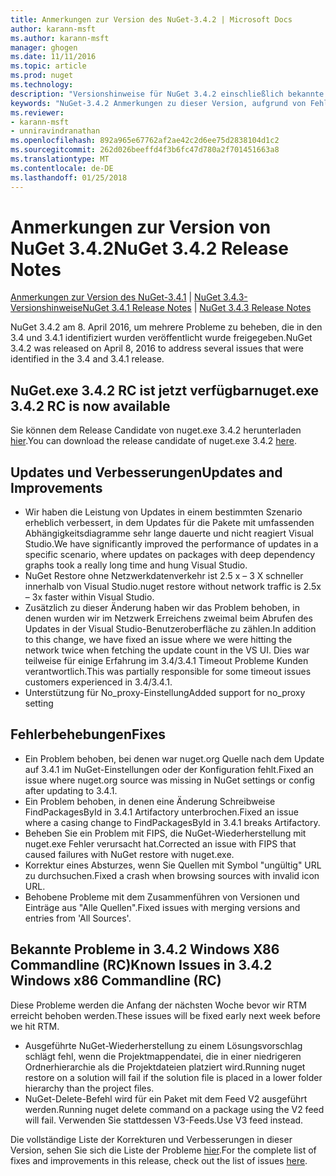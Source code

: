 ```yaml
---
title: Anmerkungen zur Version des NuGet-3.4.2 | Microsoft Docs
author: karann-msft
ms.author: karann-msft
manager: ghogen
ms.date: 11/11/2016
ms.topic: article
ms.prod: nuget
ms.technology: 
description: "Versionshinweise für NuGet 3.4.2 einschließlich bekannte Probleme, Fehlerbehebungen, Funktionen und Archivierung von dcrs Design."
keywords: "NuGet-3.4.2 Anmerkungen zu dieser Version, aufgrund von Fehlerbehebungen, bekannte Probleme, zusätzliche Funktionen, Archivierung von dcrs Design"
ms.reviewer:
- karann-msft
- unniravindranathan
ms.openlocfilehash: 892a965e67762af2ae42c2d6ee75d2838104d1c2
ms.sourcegitcommit: 262d026beeffd4f3b6fc47d780a2f701451663a8
ms.translationtype: MT
ms.contentlocale: de-DE
ms.lasthandoff: 01/25/2018
---
```

# <a name="nuget-342-release-notes"></a><span data-ttu-id="8e26b-104">Anmerkungen zur Version von NuGet 3.4.2</span><span class="sxs-lookup"><span data-stu-id="8e26b-104">NuGet 3.4.2 Release Notes</span></span>

<span data-ttu-id="8e26b-105">[Anmerkungen zur Version des NuGet-3.4.1](../release-notes/nuget-3.4.1.md) | [NuGet 3.4.3-Versionshinweise](../release-notes/nuget-3.4.3.md)</span><span class="sxs-lookup"><span data-stu-id="8e26b-105">[NuGet 3.4.1 Release Notes](../release-notes/nuget-3.4.1.md) | [NuGet 3.4.3 Release Notes](../release-notes/nuget-3.4.3.md)</span></span>

<span data-ttu-id="8e26b-106">NuGet 3.4.2 am 8. April 2016, um mehrere Probleme zu beheben, die in den 3.4 und 3.4.1 identifiziert wurden veröffentlicht wurde freigegeben.</span><span class="sxs-lookup"><span data-stu-id="8e26b-106">NuGet 3.4.2 was released on April 8, 2016 to address several issues that were identified in the 3.4 and 3.4.1 release.</span></span>

## <a name="nugetexe-342-rc-is-now-available"></a><span data-ttu-id="8e26b-107">NuGet.exe 3.4.2 RC ist jetzt verfügbar</span><span class="sxs-lookup"><span data-stu-id="8e26b-107">nuget.exe 3.4.2 RC is now available</span></span>

<span data-ttu-id="8e26b-108">Sie können dem Release Candidate von nuget.exe 3.4.2 herunterladen [hier](https://dist.nuget.org/index.html).</span><span class="sxs-lookup"><span data-stu-id="8e26b-108">You can download the release candidate of nuget.exe 3.4.2 [here](https://dist.nuget.org/index.html).</span></span>

## <a name="updates-and-improvements"></a><span data-ttu-id="8e26b-109">Updates und Verbesserungen</span><span class="sxs-lookup"><span data-stu-id="8e26b-109">Updates and Improvements</span></span>

* <span data-ttu-id="8e26b-110">Wir haben die Leistung von Updates in einem bestimmten Szenario erheblich verbessert, in dem Updates für die Pakete mit umfassenden Abhängigkeitsdiagramme sehr lange dauerte und nicht reagiert Visual Studio.</span><span class="sxs-lookup"><span data-stu-id="8e26b-110">We have significantly improved the performance of updates in a specific scenario, where updates on packages with deep dependency graphs took a really long time and hung Visual Studio.</span></span>
* <span data-ttu-id="8e26b-111">NuGet Restore ohne Netzwerkdatenverkehr ist 2.5 x – 3 X schneller innerhalb von Visual Studio.</span><span class="sxs-lookup"><span data-stu-id="8e26b-111">nuget restore without network traffic is 2.5x – 3x faster within Visual Studio.</span></span>
* <span data-ttu-id="8e26b-112">Zusätzlich zu dieser Änderung haben wir das Problem behoben, in denen wurden wir im Netzwerk Erreichens zweimal beim Abrufen des Updates in der Visual Studio-Benutzeroberfläche zu zählen.</span><span class="sxs-lookup"><span data-stu-id="8e26b-112">In addition to this change, we have fixed an issue where we were hitting the network twice when fetching the update count in the VS UI.</span></span> <span data-ttu-id="8e26b-113">Dies war teilweise für einige Erfahrung im 3.4/3.4.1 Timeout Probleme Kunden verantwortlich.</span><span class="sxs-lookup"><span data-stu-id="8e26b-113">This was partially responsible for some timeout issues customers experienced in 3.4/3.4.1.</span></span>
* <span data-ttu-id="8e26b-114">Unterstützung für No_proxy-Einstellung</span><span class="sxs-lookup"><span data-stu-id="8e26b-114">Added support for no_proxy setting</span></span>

## <a name="fixes"></a><span data-ttu-id="8e26b-115">Fehlerbehebungen</span><span class="sxs-lookup"><span data-stu-id="8e26b-115">Fixes</span></span>

* <span data-ttu-id="8e26b-116">Ein Problem behoben, bei denen war nuget.org Quelle nach dem Update auf 3.4.1 im NuGet-Einstellungen oder der Konfiguration fehlt.</span><span class="sxs-lookup"><span data-stu-id="8e26b-116">Fixed an issue where nuget.org source was missing in NuGet settings or config after updating to 3.4.1.</span></span>
* <span data-ttu-id="8e26b-117">Ein Problem behoben, in denen eine Änderung Schreibweise FindPackagesById in 3.4.1 Artifactory unterbrochen.</span><span class="sxs-lookup"><span data-stu-id="8e26b-117">Fixed an issue where a casing change to FindPackagesById in 3.4.1 breaks Artifactory.</span></span>
* <span data-ttu-id="8e26b-118">Beheben Sie ein Problem mit FIPS, die NuGet-Wiederherstellung mit nuget.exe Fehler verursacht hat.</span><span class="sxs-lookup"><span data-stu-id="8e26b-118">Corrected an issue with FIPS that caused failures with NuGet restore with nuget.exe.</span></span>
* <span data-ttu-id="8e26b-119">Korrektur eines Absturzes, wenn Sie Quellen mit Symbol "ungültig" URL zu durchsuchen.</span><span class="sxs-lookup"><span data-stu-id="8e26b-119">Fixed a crash when browsing sources with invalid icon URL.</span></span>
* <span data-ttu-id="8e26b-120">Behobene Probleme mit dem Zusammenführen von Versionen und Einträge aus "Alle Quellen".</span><span class="sxs-lookup"><span data-stu-id="8e26b-120">Fixed issues with merging versions and entries from 'All Sources'.</span></span>

## <a name="known-issues-in-342-windows-x86-commandline-rc"></a><span data-ttu-id="8e26b-121">Bekannte Probleme in 3.4.2 Windows X86 Commandline (RC)</span><span class="sxs-lookup"><span data-stu-id="8e26b-121">Known Issues in 3.4.2 Windows x86 Commandline (RC)</span></span>

<span data-ttu-id="8e26b-122">Diese Probleme werden die Anfang der nächsten Woche bevor wir RTM erreicht behoben werden.</span><span class="sxs-lookup"><span data-stu-id="8e26b-122">These issues will be fixed early next week before we hit RTM.</span></span>

*  <span data-ttu-id="8e26b-123">Ausgeführte NuGet-Wiederherstellung zu einem Lösungsvorschlag schlägt fehl, wenn die Projektmappendatei, die in einer niedrigeren Ordnerhierarchie als die Projektdateien platziert wird.</span><span class="sxs-lookup"><span data-stu-id="8e26b-123">Running nuget restore on a solution will fail if the solution file is placed in a lower folder hierarchy than the project files.</span></span>
*  <span data-ttu-id="8e26b-124">NuGet-Delete-Befehl wird für ein Paket mit dem Feed V2 ausgeführt werden.</span><span class="sxs-lookup"><span data-stu-id="8e26b-124">Running nuget delete command on a package using the V2 feed will fail.</span></span> <span data-ttu-id="8e26b-125">Verwenden Sie stattdessen V3-Feeds.</span><span class="sxs-lookup"><span data-stu-id="8e26b-125">Use V3 feed instead.</span></span>


<span data-ttu-id="8e26b-126">Die vollständige Liste der Korrekturen und Verbesserungen in dieser Version, sehen Sie sich die Liste der Probleme [hier](https://github.com/NuGet/Home/issues?utf8=%E2%9C%93&q=is%3Aissue+milestone%3A3.4.2++is%3Aclosed+).</span><span class="sxs-lookup"><span data-stu-id="8e26b-126">For the complete list of fixes and improvements in this release, check out the list of issues [here](https://github.com/NuGet/Home/issues?utf8=%E2%9C%93&q=is%3Aissue+milestone%3A3.4.2++is%3Aclosed+).</span></span>